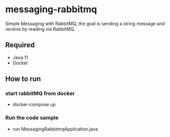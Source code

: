 # messaging-rabbitmq
Simple Messaging with RabbitMQ, the goal is sending a string message and receive by reading via RabbitMQ.

## Required
- Java 11
- Docker

## How to run
### start rabbitMQ from docker
- docker-compose up
### Run the code sample
- run MessagingRabbitmqApplication.java

